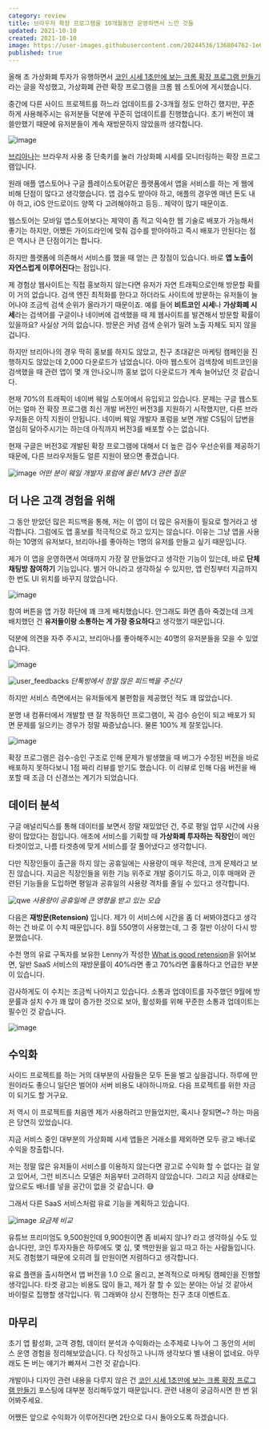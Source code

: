 ```yaml
---
category: review
title: 브라우저 확장 프로그램을 10개월동안 운영하면서 느낀 것들
updated: 2021-10-10
created: 2021-10-10
image: https://user-images.githubusercontent.com/20244536/136804762-1e64b59c-e60e-462b-99f8-a39131f4c507.png
published: true
---
```


올해 초 가상화폐 투자가 유행하면서 [코인 시세 1초만에 보는 크롬 확장 프로그램 만들기](/cryptocurrency-price-in-a-second/) 라는 글을 작성했고, 가상화폐 관련 확장 프로그램을 크롬 웹 스토어에 게시했습니다.

중간에 다른 사이드 프로젝트를 하느라 업데이트를 2-3개월 정도 안하긴 했지만, 꾸준하게 사용해주시는 유저분들 덕분에 꾸준히 업데이트를 진행했습니다. 초기 버전이 꽤 쓸만했기 때문에 유저분들이 계속 재방문하지 않았을까 생각합니다.

<!--more-->

![image](https://user-images.githubusercontent.com/20244536/136682993-1e3adf51-28e0-4684-98f3-2f8e213dc26f.png)

[브리아나](https://brianalabs.com)는 브라우저 사용 중 단축키를 눌러 가상화폐 시세를 모니터링하는 확장 프로그램입니다.

원래 애플 앱스토어나 구글 플레이스토어같은 플랫폼에서 앱을 서비스를 하는 게 웹에 비해 단점이 많다고 생각했습니다. 앱 검수도 받아야 하고, 애플의 경우엔 매년 돈도 내야 하고, iOS 안드로이드 양쪽 다 고려해야하고 등등.. 제약이 많기 때문이죠.

웹스토어는 모바일 앱스토어보다는 제약이 좀 적고 익숙한 웹 기술로 배포가 가능해서 좋기는 하지만, 어쨌든 가이드라인에 맞춰 검수를 받아야하고 즉시 배포가 안된다는 점은 역시나 큰 단점이기는 합니다.

하지만 플랫폼에 의존해서 서비스를 했을 때 얻는 큰 장점이 있습니다. 바로 **앱 노출이 자연스럽게 이루어진다**는 점입니다.

제 경험상 웹사이트는 직접 홍보하지 않는다면 유저가 자연 트래픽으로인해 방문할 확률이 거의 없습니다. 검색 엔진 최적화를 한다고 하더라도 사이트에 방문하는 유저들이 늘어나야 조금씩 검색 순위가 올라가기 때문이죠. 예를 들어 **비트코인 시세**나 **가상화폐 시세**라는 검색어를 구글이나 네이버에 검색했을 때 제 웹사이트를 발견해서 방문할 확률이 있을까요? 사실상 거의 없습니다. 방문은 커녕 검색 순위가 밀려 노출 자체도 되지 않을겁니다.

하지만 브리아나의 경우 딱히 홍보를 하지도 않았고, 친구 초대같은 마케팅 캠페인을 진행하지도 않았는데 2,000 다운로드가 넘었습니다. 아마 웹스토어 검색창에 비트코인을 검색했을 때 관련 앱이 몇 개 안나오니까 홍보 없이 다운로드가 계속 늘어났던 것 같습니다.

현재 70%의 트래픽이 네이버 웨일 스토어에서 유입되고 있습니다. 문제는 구글 웹스토어는 얼마 전 확장 프로그램 최신 개발 버전인 버전3를 지원하기 시작했지만, 다른 브라우저들은 아직 지원이 안됩니다. 네이버 웨일 개발자 포럼을 보면 개발 CS팀이 답변을 열심히 달아주시기는 하는데 아직까지 버전3를 배포할 수는 없습니다.

현재 구글은 버전3로 개발된 확장 프로그램에 대해서 더 높은 검수 우선순위를 제공하기 때문에, 다른 브라우저들도 얼른 지원이 됐으면 좋겠습니다.

![image](https://user-images.githubusercontent.com/20244536/136687743-f2c54e35-3ba8-4224-833f-758345435a4e.png)
_어떤 분이 웨일 개발자 포럼에 올린 MV3 관련 질문_

## 더 나은 고객 경험을 위해

그 동안 받았던 많은 피드백을 통해, 저는 이 앱이 더 많은 유저들이 필요로 할거라고 생각합니다. 그럼에도 앱 홍보를 적극적으로 하고 있지는 않습니다. 이유는 그냥 앱을 사용하는 10명의 유저보다, 브리아나를 좋아하는 1명의 유저를 만들고 싶기 때문입니다.

제가 이 앱을 운영하면서 여태까지 가장 잘 만들었다고 생각한 기능이 있는데, 바로 **단체 채팅방 참여하기** 기능입니다. 별거 아니라고 생각하실 수 있지만, 앱 런칭부터 지금까지 한 번도 UI 위치를 바꾸지 않았습니다.

![image](https://user-images.githubusercontent.com/20244536/136741905-0763d744-672f-4743-9170-34b2a9461b18.png)

참여 버튼을 앱 가장 하단에 꽤 크게 배치했습니다. 안그래도 화면 좁아 죽겠는데 크게 배치했던 건 **유저들이랑 소통하는 게 가장 중요하다**고 생각했기 때문입니다.

덕분에 의견을 자주 주시고, 브리아나를 좋아해주시는 40명의 유저분들을 모을 수 있었습니다.

![image](https://user-images.githubusercontent.com/20244536/136743338-81261306-ea3d-4b57-8ef3-b5e11b39cefd.png)

![user_feedbacks](https://user-images.githubusercontent.com/20244536/136753851-b79b1067-12e0-4fbd-9d64-af6bfc761aaa.png)
_단톡방에서 정말 많은 피드백을 주신다_

하지만 서비스 측면에서는 유저들에게 불편함을 제공했던 적도 꽤 많았습니다.

분명 내 컴퓨터에서 개발할 땐 잘 작동하던 프로그램이, 꼭 검수 승인이 되고 배포가 되면 문제를 일으키는 경우가 정말 짜증났습니다. 물론 100% 제 잘못입니다.

![image](https://user-images.githubusercontent.com/20244536/136781735-10dadfec-bd44-40e0-a6a0-25f26ebfb387.png)

확장 프로그램은 검수-승인 구조로 인해 문제가 발생했을 때 버그가 수정된 버전을 바로 배포하지 못하다보니 1점 짜리 리뷰를 받기도 했습니다. 이 리뷰로 인해 다음 버전을 배포할 때 조금 더 신경쓰는 계기가 되었습니다.

## 데이터 분석

구글 애널리틱스를 통해 데이터를 보면서 정말 재밌었던 건, 주로 평일 업무 시간에 사용량이 많았다는 점입니다. 애초에 서비스를 기획할 때 **가상화폐 투자하는 직장인**이 메인 타겟이었고, 나름 타겟층에 맞게 서비스를 잘 풀어냈다고 생각합니다.

다만 직장인들이 출근을 하지 않는 공휴일에는 사용량이 매우 적은데, 크게 문제라고 보진 않습니다. 지금은 직장인들을 위한 기능 위주로 개발 중이기도 하고, 이후 매매와 관련된 기능들을 도입하면 평일과 공휴일의 사용량 격차를 줄일 수 있다고 생각합니다.

![qwe](https://user-images.githubusercontent.com/20244536/136778439-9cf94312-b0bf-4431-a8a3-911e064929a9.png)
_사용량이 공휴일에 큰 영향을 받고 있는 모습_

다음은 **재방문(Retension)** 입니다. 제가 이 서비스에 시간을 좀 더 써봐야겠다고 생각하는 건 바로 이 수치 때문입니다. 8월 550명이 사용했는데, 그 중 절반 이상이 다시 방문했습니다.

수천 명의 유료 구독자를 보유한 Lenny가 작성한 [What is good retension](https://www.lennysnewsletter.com/p/what-is-good-retention-issue-29)을 읽어보면, 일반 SaaS 서비스의 재방문률이 40%라면 좋고 70%라면 훌륭하다고 언급한 부분이 있습니다.

감사하게도 이 수치는 조금씩 나아지고 있습니다. 소통과 업데이트를 자주했던 9월에 방문률과 설치 수가 꽤 많이 증가한 것으로 보아, 활성화를 위해 꾸준한 소통과 업데이트는 필수인 것 같습니다.

![image](https://user-images.githubusercontent.com/20244536/136758368-6b4586bb-7406-4ec3-a61a-72be079f1702.png)

## 수익화

사이드 프로젝트를 하는 거의 대부분의 사람들은 모두 돈을 벌고 싶을겁니다. 하루에 만원이라도 좋으니 일단은 벌어야 서버 비용도 내야하니까요. 다음 프로젝트를 위한 자금이 되기도 할 거구요.

저 역시 이 프로젝트를 처음엔 제가 사용하려고 만들었지만, 혹시나 잘되면~? 하는 마음은 당연히 있었습니다.

지금 서비스 중인 대부분의 가상화폐 시세 앱들은 거래소를 제외하면 모두 광고 배너로 수익을 창출합니다.

저는 정말 많은 유저들이 서비스를 이용하지 않는다면 광고로 수익화 할 수 없다는 걸 알고 있어서, 그런 비즈니스 모델은 처음부터 고려하지 않았습니다. 그리고 지금 상태로는 앞으로도 배너를 넣을 공간이 없을 것 같습니다. 😅

그래서 다른 SaaS 서비스처럼 유료 기능을 계획하고 있습니다.

![image](https://user-images.githubusercontent.com/20244536/136801359-0721d4c0-bedb-4740-bcf0-f349773729f0.png)
_요금제 비교_

유튜브 프리미엄도 9,500원인데 9,900원이면 좀 비싸지 않나? 라고 생각하실 수도 있습니다만, 코인 투자자들은 하루에도 몇 십, 몇 백만원을 잃고 따고 하는 사람들입니다. 저도 경험했기 때문에 오히려 월 만원이면 저렴하다고 생각합니다.

유료 플랜을 출시하면서 앱 버전을 1.0 으로 올리고, 본격적으로 마케팅 캠페인을 진행할 생각입니다. 타겟 광고는 비용도 많이 들고, 제가 잘 할 수 있는 분야는 아닐 것 같아서 바이럴로 집행할 생각입니다. 뭐 그래봐야 상시 진행하는 친구 초대 이벤트죠.

## 마무리

초기 앱 활성화, 고객 경험, 데이터 분석과 수익화라는 소주제로 나누어 그 동안의 서비스 운영 경험을 정리해보았습니다. 다 작성하고 나니까 생각보다 별 내용이 없네요. 아무래도 돈 버는 얘기가 빠져서 그런 것 같습니다.

개발이나 디자인 관련 내용을 다루지 않은 건 [코인 시세 1초만에 보는 크롬 확장 프로그램 만들기](/cryptocurrency-price-in-a-second/) 포스팅에 대부분 정리해두었기 때문입니다. 관련 내용이 궁금하시면 한 번 읽어봐주세요.

어쨌든 앞으로 수익화가 이루어진다면 2탄으로 다시 돌아오도록 하겠습니다.
